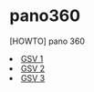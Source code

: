 # pano360
[HOWTO] pano 360
<li/>   <a href="https://darylcs37.github.io/pano360/gsv_01 (1.50629, 103.84409).htm"> GSV 1 </a> 
<li/>   <a href="https://darylcs37.github.io/pano360/gsv_02 (1.47224, 103.92093).htm"> GSV 2 </a> 
<li/>   <a href="https://darylcs37.github.io/pano360/gsv_03 (1.46449, 103.76469).htm"> GSV 3 </a> 
